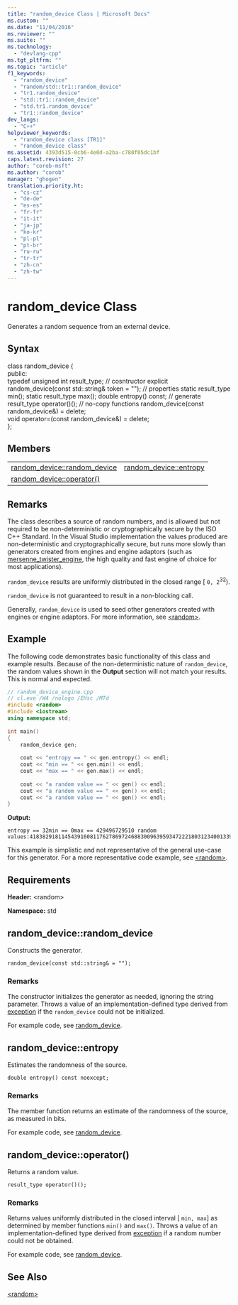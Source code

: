 ```yaml
---
title: "random_device Class | Microsoft Docs"
ms.custom: ""
ms.date: "11/04/2016"
ms.reviewer: ""
ms.suite: ""
ms.technology: 
  - "devlang-cpp"
ms.tgt_pltfrm: ""
ms.topic: "article"
f1_keywords: 
  - "random_device"
  - "random/std::tr1::random_device"
  - "tr1.random_device"
  - "std::tr1::random_device"
  - "std.tr1.random_device"
  - "tr1::random_device"
dev_langs: 
  - "C++"
helpviewer_keywords: 
  - "random_device class [TR1]"
  - "random_device class"
ms.assetid: 4393d515-0cb6-4e0d-a2ba-c780f05dc1bf
caps.latest.revision: 27
author: "corob-msft"
ms.author: "corob"
manager: "ghogen"
translation.priority.ht: 
  - "cs-cz"
  - "de-de"
  - "es-es"
  - "fr-fr"
  - "it-it"
  - "ja-jp"
  - "ko-kr"
  - "pl-pl"
  - "pt-br"
  - "ru-ru"
  - "tr-tr"
  - "zh-cn"
  - "zh-tw"
---
```

# random_device Class
Generates a random sequence from an external device.  
  
## Syntax  
  
class random_device {  
   public:  
   typedef unsigned int result_type;  // cosntructor explicit random_device(const std::string& token = "");
   // properties static result_type min();
   static result_type max();
   double entropy() const;
   // generate result_type operator()();
   // no-copy functions random_device(const random_device&) = delete;  
   void operator=(const random_device&) = delete;  
   };  
  
## Members  
  
|||  
|-|-|  
|[random_device::random_device](#random_device__random_device)|[random_device::entropy](#random_device__entropy)|  
|[random_device::operator()](#random_device__operator__)||  
  
## Remarks  
 The class describes a source of random numbers, and is allowed but not required to be non-deterministic or cryptographically secure by the ISO C++ Standard. In the Visual Studio implementation the values produced are non-deterministic and cryptographically secure, but runs more slowly than generators created from engines and engine adaptors (such as [mersenne_twister_engine](../standard-library/mersenne-twister-engine-class.md), the high quality and fast engine of choice for most applications).  
  
 `random_device` results are uniformly distributed in the closed range [ `0, 2`<sup>32</sup>).  
  
 `random_device` is not guaranteed to result in a non-blocking call.  
  
 Generally, `random_device` is used to seed other generators created with engines or engine adaptors. For more information, see [\<random>](../standard-library/random.md).  
  
## Example  
 The following code demonstrates basic functionality of this class and example results. Because of the non-deterministic nature of `random_device`, the random values shown in the **Output** section will not match your results. This is normal and expected.  
  
```cpp  
// random_device_engine.cpp   
// cl.exe /W4 /nologo /EHsc /MTd   
#include <random>   
#include <iostream>   
using namespace std;  
  
int main()   
{   
    random_device gen;   
  
    cout << "entropy == " << gen.entropy() << endl;   
    cout << "min == " << gen.min() << endl;   
    cout << "max == " << gen.max() << endl;   
  
    cout << "a random value == " << gen() << endl;   
    cout << "a random value == " << gen() << endl;   
    cout << "a random value == " << gen() << endl;   
}  
```  
  
 **Output:**  
  
```Output  
entropy == 32min == 0max == 429496729510 random values:418382918114543916081176278697246883009639593472221803123400133959054513048968776040884902293276253  
```  
  
 This example is simplistic and not representative of the general use-case for this generator. For a more representative code example, see [\<random>](../standard-library/random.md).  
  
## Requirements  
 **Header:** \<random>  
  
 **Namespace:** std  
  
##  <a name="random_device__random_device"></a>  random_device::random_device  
 Constructs the generator.  
  
```  
random_device(const std::string& = "");
```  
  
### Remarks  
 The constructor initializes the generator as needed, ignoring the string parameter. Throws a value of an implementation-defined type derived from [exception](../standard-library/exception-class.md) if the `random_device` could not be initialized.  
  
 For example code, see [random_device](../standard-library/random-device-class.md).  
  
##  <a name="random_device__entropy"></a>  random_device::entropy  
 Estimates the randomness of the source.  
  
```  
double entropy() const noexcept;  
```  
  
### Remarks  
 The member function returns an estimate of the randomness of the source, as measured in bits.  
  
 For example code, see [random_device](../standard-library/random-device-class.md).  
  
##  <a name="random_device__operator__"></a>  random_device::operator()  
 Returns a random value.  
  
```  
result_type operator()();
```  
  
### Remarks  
 Returns values uniformly distributed in the closed interval [ `min, max`] as determined by member functions `min()` and `max()`. Throws a value of an implementation-defined type derived from [exception](../standard-library/exception-class.md) if a random number could not be obtained.  
  
 For example code, see [random_device](../standard-library/random-device-class.md).  
  
## See Also  
 [\<random>](../standard-library/random.md)

